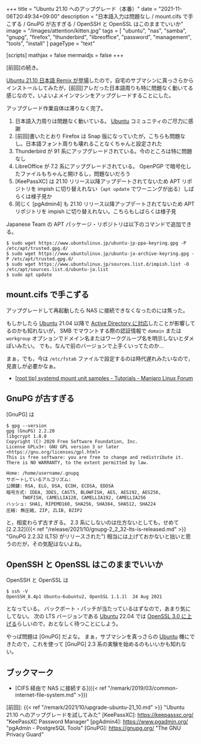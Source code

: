 +++
title = "Ubuntu 21.10 へのアップグレード（本番）"
date =  "2021-11-06T20:49:34+09:00"
description = "日本語入力は問題なし / mount.cifs で手こずる / GnuPG が古すぎる / OpenSSH と OpenSSL はこのままでいいか"
image = "/images/attention/kitten.jpg"
tags = [ "ubuntu", "nas", "samba", "gnupg", "firefox", "thunderbird", "libreoffice", "password", "management", "tools", "install" ]
pageType = "text"

[scripts]
  mathjax = false
  mermaidjs = false
+++

[前回]の続き。

[Ubuntu 21.10 日本語 Remix が登場](https://www.ubuntulinux.jp/News/ubuntu2110-ja-remix "Ubuntu 21.10 日本語 Remix リリース | Ubuntu Japanese Team")したので，自宅のサブマシンに真っさらからインストールしてみたが，[前回]アレだった日本語周りも特に問題なく動いてる感じなので，いよいよメインマシンをアップグレードすることにした。

アップグレード作業自体は滞りなく完了。

1. 日本語入力周りは問題なく動いている。 [Ubuntu] コミュニティのご尽力に感謝
2. [前回]書いたとおり Firefox は Snap 版になっていたが，こちらも問題なし。日本語フォント周りも壊れることなくちゃんと設定された
3. Thunderbird が 91 系にアップグレードされている。今のところは特に問題なし
4. LibreOffice が 7.2 系にアップグレードされている。 OpenPGP で暗号化したファイルもちゃんと開けるし，問題ないだろう
5. [KeePassXC] は 21.10 リリース以降アップデートされてないため APT リポジトリを impish に切り替えれない（`apt update` でワーニングが出る）しばらくは様子見か
6. 同じく [pgAdmin4] も 21.10 リリース以降アップデートされてないため APT リポジトリを impish に切り替えれない。こちらもしばらくは様子見

Japanese Team の APT パッケージ・リポジトリは以下のコマンドで追加できる。

```text
$ sudo wget https://www.ubuntulinux.jp/ubuntu-jp-ppa-keyring.gpg -P /etc/apt/trusted.gpg.d/
$ sudo wget https://www.ubuntulinux.jp/ubuntu-ja-archive-keyring.gpg -P /etc/apt/trusted.gpg.d/
$ sudo wget https://www.ubuntulinux.jp/sources.list.d/impish.list -O /etc/apt/sources.list.d/ubuntu-ja.list
$ sudo apt update
```

## mount.cifs で手こずる

アップグレードして再起動したら NAS に接続できなくなったのには焦った。

もしかしたら [Ubuntu] 21.04 以降で [Active Directory に対応](https://kledgeb.blogspot.com/2021/04/ubuntu-2104-21-ubuntu-2104microsoft.html "Ubuntu 21.04 その21 - Ubuntu 21.04登場・Microsoft Active Directoryとの連携やMicrosoft SQL Serverのサポート改善など - kledgeb")したことが影響してるのかも知れないが， SMB でマウントする際の認証情報で `domain` または `workgroup` オプションでドメイン名またはワークグループ名を明示しないとダメぽいみたい。
でも，なんで前のバージョンで上手くいってたのか...

まぁ，でも，今は `/etc/fstab` ファイルで設定するのは時代遅れみたいなので，見直しが必要かなぁ。

- [[root tip] systemd mount unit samples - Tutorials - Manjaro Linux Forum](https://forum.manjaro.org/t/root-tip-systemd-mount-unit-samples/1191)

## GnuPG が古すぎる

[GnuPG] は

```text
$ gpg --version
gpg (GnuPG) 2.2.20
libgcrypt 1.8.8
Copyright (C) 2020 Free Software Foundation, Inc.
License GPLv3+: GNU GPL version 3 or later <https://gnu.org/licenses/gpl.html>
This is free software: you are free to change and redistribute it.
There is NO WARRANTY, to the extent permitted by law.

Home: /home/username/.gnupg
サポートしているアルゴリズム:
公開鍵: RSA, ELG, DSA, ECDH, ECDSA, EDDSA
暗号方式: IDEA, 3DES, CAST5, BLOWFISH, AES, AES192, AES256,
      TWOFISH, CAMELLIA128, CAMELLIA192, CAMELLIA256
ハッシュ: SHA1, RIPEMD160, SHA256, SHA384, SHA512, SHA224
圧縮: 無圧縮, ZIP, ZLIB, BZIP2
```

と，相変わらず古すぎる。
2.3 系にしないのは仕方ないとしても，せめて [2.2.32]({{< ref "/release/2021/10/gnupg-2_2_32-lts-is-released.md" >}} "GnuPG 2.2.32 (LTS) がリリースされた") 相当には上げておかないと拙いと思うのだが，その気配はないよね。

## OpenSSH と OpenSSL はこのままでいいか

OpenSSH と OpenSSL は

```text
$ ssh -V
OpenSSH_8.4p1 Ubuntu-6ubuntu2, OpenSSL 1.1.1l  24 Aug 2021
```

となっている。
バックポート・パッチが当たっているはずなので，あまり気にしてない。
次の LTS バージョンである [Ubuntu] 22.04 では [OpenSSL 3.0 に上げる](https://kledgeb.blogspot.com/2021/10/ubuntu-2204-3-openssl-30.html "Ubuntu 22.04 その3 - OpenSSL 3.0への移行計画 - kledgeb")らしいので，おとなしく待つことにしよう。

やっぱ問題は [GnuPG] だよな。
まぁ，サブマシンを真っさらの [Ubuntu] 機にできたので，これを使って [GnuPG] 2.3 系の実験を始めるのもいいかも知れない。

## ブックマーク

- [CIFS 経由で NAS に接続する]({{< ref "/remark/2019/03/common-internet-file-system.md" >}})

[Ubuntu]: https://www.ubuntu.com/ "The leading operating system for PCs, IoT devices, servers and the cloud | Ubuntu"
[前回]: {{< ref "/remark/2021/10/upgrade-ubuntu-21_10.md" >}} "Ubuntu 21.10 へのアップグレードを試してみた"
[KeePassXC]: https://keepassxc.org/ "KeePassXC Password Manager"
[pgAdmin4]: https://www.pgadmin.org/ "pgAdmin - PostgreSQL Tools"
[GnuPG]: https://gnupg.org/ "The GNU Privacy Guard"
<!-- eof -->
